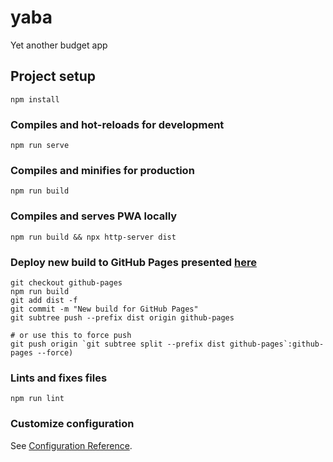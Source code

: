 # yaba
Yet another budget app

## Project setup
```
npm install
```

### Compiles and hot-reloads for development
```
npm run serve
```

### Compiles and minifies for production
```
npm run build
```

### Compiles and serves PWA locally
```
npm run build && npx http-server dist
```

### Deploy new build to GitHub Pages presented [here](https://mullevik.github.io/yaba/)
```
git checkout github-pages
npm run build
git add dist -f
git commit -m "New build for GitHub Pages"
git subtree push --prefix dist origin github-pages

# or use this to force push
git push origin `git subtree split --prefix dist github-pages`:github-pages --force)
```

### Lints and fixes files
```
npm run lint
```

### Customize configuration
See [Configuration Reference](https://cli.vuejs.org/config/).
